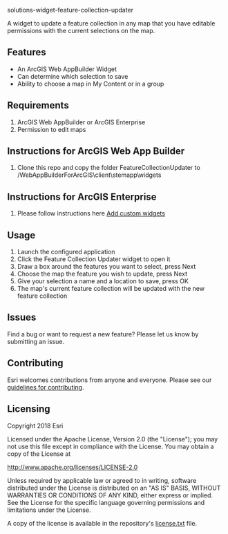 solutions-widget-feature-collection-updater

A widget to update a feature collection in any map that you have editable permissions with the current selections on the map.

## Features
* An ArcGIS Web AppBuilder Widget
* Can determine which selection to save
* Ability to choose a map in My Content or in a group

## Requirements
1. ArcGIS Web AppBuilder or ArcGIS Enterprise
2. Permission to edit maps

## Instructions for ArcGIS Web App Builder
1. Clone this repo and copy the folder FeatureCollectionUpdater to <ArcGIS Web AppBuilder location>/WebAppBuilderForArcGIS\client\stemapp\widgets

## Instructions for ArcGIS Enterprise
1. Please follow instructions here [Add custom widgets](http://enterprise.arcgis.com/en/portal/latest/use/add-custom-widgets.htm)

## Usage
1. Launch the configured application
2. Click the Feature Collection Updater widget to open it
3. Draw a box around the features you want to select, press Next
4. Choose the map the feature you wish to update, press Next
5. Give your selection a name and a location to save, press OK
6. The map's current feature collection will be updated with the new feature collection

## Issues

Find a bug or want to request a new feature?  Please let us know by submitting an issue.

## Contributing

Esri welcomes contributions from anyone and everyone. Please see our [guidelines for contributing](https://github.com/esri/contributing).

## Licensing
Copyright 2018 Esri

Licensed under the Apache License, Version 2.0 (the "License");
you may not use this file except in compliance with the License.
You may obtain a copy of the License at

   http://www.apache.org/licenses/LICENSE-2.0

Unless required by applicable law or agreed to in writing, software
distributed under the License is distributed on an "AS IS" BASIS,
WITHOUT WARRANTIES OR CONDITIONS OF ANY KIND, either express or implied.
See the License for the specific language governing permissions and
limitations under the License.

A copy of the license is available in the repository's [license.txt](License.txt) file.

